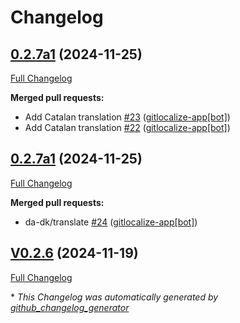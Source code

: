 # Changelog

## [0.2.7a1](https://github.com/OpenVoiceOS/ovos-skill-cmd/tree/0.2.7a1) (2024-11-25)

[Full Changelog](https://github.com/OpenVoiceOS/ovos-skill-cmd/compare/0.2.7a1...0.2.7a1)

**Merged pull requests:**

- Add Catalan translation [\#23](https://github.com/OpenVoiceOS/ovos-skill-cmd/pull/23) ([gitlocalize-app[bot]](https://github.com/apps/gitlocalize-app))
- Add Catalan translation [\#22](https://github.com/OpenVoiceOS/ovos-skill-cmd/pull/22) ([gitlocalize-app[bot]](https://github.com/apps/gitlocalize-app))

## [0.2.7a1](https://github.com/OpenVoiceOS/ovos-skill-cmd/tree/0.2.7a1) (2024-11-25)

[Full Changelog](https://github.com/OpenVoiceOS/ovos-skill-cmd/compare/V0.2.6...0.2.7a1)

**Merged pull requests:**

- da-dk/translate [\#24](https://github.com/OpenVoiceOS/ovos-skill-cmd/pull/24) ([gitlocalize-app[bot]](https://github.com/apps/gitlocalize-app))

## [V0.2.6](https://github.com/OpenVoiceOS/ovos-skill-cmd/tree/V0.2.6) (2024-11-19)

[Full Changelog](https://github.com/OpenVoiceOS/ovos-skill-cmd/compare/0.2.6...V0.2.6)



\* *This Changelog was automatically generated by [github_changelog_generator](https://github.com/github-changelog-generator/github-changelog-generator)*

